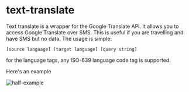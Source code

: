# text-translate
Text translate is a wrapper for the Google Translate API.  It allows you to
access Google Translate over SMS.  This is useful if you are travelling and have
SMS but no data.  The usage is simple:

    [source language] [target language] [query string]

for the language tags, any ISO-639 language code tag is supported. 

Here's an example 


![half-example](https://cloud.githubusercontent.com/assets/12804487/16174333/8d25e8fe-3593-11e6-838c-f735b994f4db.png)



